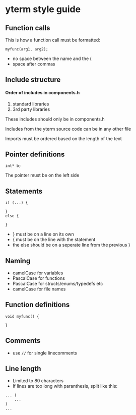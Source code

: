 # yterm style guide

## Function calls
This is how a function call must be formatted:
```
myfunc(arg1, arg2);
```
- no space between the name and the (
- space after commas

## Include structure
#### Order of includes in components.h
1. standard libraries
2. 3rd party libraries

These includes should only be in components.h

Includes from the yterm source code can be in any other file

Imports must be ordered based on the length of the text

## Pointer definitions
```
int* b;
```
The pointer must be on the left side

## Statements
```
if (...) {
	
}
else {
	
}
```
- } must be on a line on its own
- { must be on the line with the statement
- the else should be on a seperate line from the previous }

## Naming
- camelCase for variables
- PascalCase for functions
- PascalCase for structs/enums/typedefs etc
- camelCase for file names

## Function definitions
```
void myfunc() {
	
}
```

## Comments
- use `//` for single linecomments

## Line length
- Limited to 80 characters
- If lines are too long with paranthesis, split like this:
```
... (
	...
)
...
```
